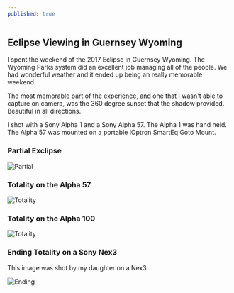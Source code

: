 ```yaml
---
published: true
---
```

## Eclipse Viewing in Guernsey Wyoming

I spent the weekend of the 2017 Eclipse in Guernsey Wyoming.  The Wyoming Parks system did an excellent job managing all of the people.  We had wonderful weather and it ended up being an really memorable weekend.

The most memorable part of the experience, and one that I wasn't able to capture on camera, was the 360 degree sunset that the shadow provided.  Beautiful in all directions.

I shot with a Sony Alpha 1 and a Sony Alpha 57.  The Alpha 1 was hand held.  The Alpha 57 was mounted on a portable iOptron SmartEq Goto Mount.



### Partial Exclipse
![Partial](http://treegecko.com/images/20170821/partial1.jpg)

### Totality on the Alpha 57
![Totality](http://treegecko.com/images/20170821/total1.jpg)

### Totality on the Alpha 100
![Totality](http://treegecko.com/images/20170821/total2.jpg)

### Ending Totality on a Sony Nex3
This image was shot by my daughter on a Nex3

![Ending](http://treegecko.com/images/20170821/endingtotality.jpg)

